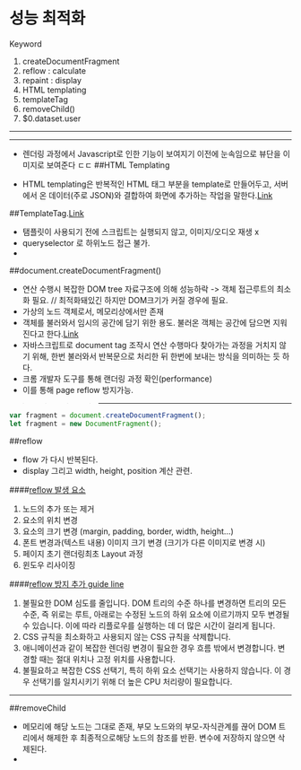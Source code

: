 성능 최적화
===
Keyword 
1. createDocumentFragment
2. reflow : calculate
3. repaint : display
4. HTML templating
5. templateTag
6. removeChild() 
7. $0.dataset.user


***
***
* 렌더링 과정에서 Javascript로 인한 기능이 보여지기 이전에 눈속임으로 뷰단을 이미지로 보여준다 ㄷㄷ
##HTML Templating

* HTML templating은 반복적인 HTML 태그 부분을 template로 만들어두고, 서버에서 온 데이터(주로 JSON)와 결합하여 화면에 추가하는 작업을 말한다.[Link](https://enai.tistory.com/8)

##TemplateTag.[Link](https://www.html5rocks.com/en/tutorials/webcomponents/template/)

* 탬플릿이 사용되기 전에 스크립트는 실행되지 않고, 이미지/오디오 재생 x
* queryselector 로 하위노드 접근 불가.
* 

##document.createDocumentFragment()


* 연산 수행시 복잡한 DOM tree 자료구조에 의해 성능하락 -> 객체 접근루트의 최소화 필요. // 최적화돼있긴 하지만 DOM크기가 커질 경우에 필요.
* 가상의 노드 객체로서, 메모리상에서만 존재
* 객체를 불러와서 임시의 공간에 담기 위한 용도. 불러온 객체는 공간에 담으면 지워진다고 한다.[Link](https://iamawebdeveloper.tistory.com/64)
* 자바스크립트로 document tag 조작시 연산 수행마다 찾아가는 과정을 거치지 않기 위해, 한번 불러와서 반복문으로 처리한 뒤 한번에 보내는 방식을 의미하는 듯 하다.
* 크롬 개발자 도구를 통해 랜더링 과정 확인(performance)
* 이를 통해 page reflow 방지가능. 
>>>>***


```js
var fragment = document.createDocumentFragment();
let fragment = new DocumentFragment();
```
##reflow

* flow 가 다시 반복된다.
* display 그리고 width, height, position 계산 관련.

####[reflow 발생 요소](https://yoonjaepark.github.io/2018-12-25/repaint-reflow)

1. 노드의 추가 또는 제거
2. 요소의 위치 변경
3. 요소의 크기 변경 (margin, padding, border, width, height…)
4. 폰트 변경과(텍스트 내용) 이미지 크기 변경 (크기가 다른 이미지로 변경 시)
5. 페이지 초기 랜더링최초 Layout 과정
6. 윈도우 리사이징

####[reflow 방지 추가 guide line](https://developers.google.com/speed/docs/insights/browser-reflow?hl=ko)

1. 불필요한 DOM 심도를 줄입니다. DOM 트리의 수준 하나를 변경하면 트리의 모든 수준, 즉 위로는 루트, 아래로는 수정된 노드의 하위 요소에 이르기까지 모두 변경될 수 있습니다. 이에 따라 리플로우를 실행하는 데 더 많은 시간이 걸리게 됩니다.
2. CSS 규칙을 최소화하고 사용되지 않는 CSS 규칙을 삭제합니다.
3. 애니메이션과 같이 복잡한 렌더링 변경이 필요한 경우 흐름 밖에서 변경합니다. 변경할 때는 절대 위치나 고정 위치를 사용합니다.
4. 불필요하고 복잡한 CSS 선택기, 특히 하위 요소 선택기는 사용하지 않습니다. 이 경우 선택기를 일치시키기 위해 더 높은 CPU 처리량이 필요합니다.
***

##removeChild

* 메모리에 해당 노드는 그대로 존재, 부모 노드와의 부모-자식관계를 끊어 DOM 트리에서 해제한 후 최종적으로해당 노드의 참조를 반환. 변수에 저장하지 않으면 삭제된다.
* 



